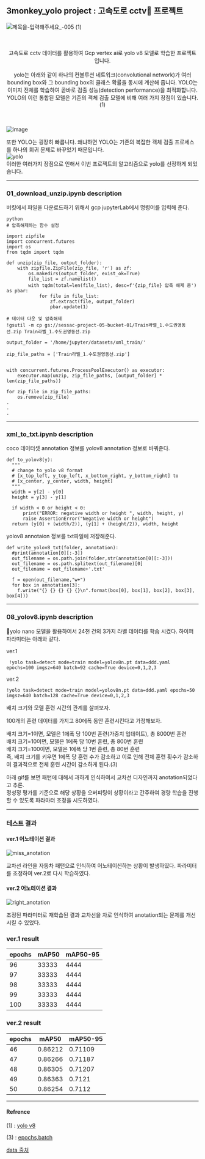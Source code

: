 ## 3monkey_yolo project : 고속도로 cctv📡 프로젝트

![제목을-입력해주세요_-005 (1)](https://github.com/sesac-google-ai-1st/3monkey_yolo/assets/69001369/9966c3b0-b4eb-4457-80cb-4a8a510133b4)
<br/>
<br/>
<br/>

<center>고속도로 cctv 데이터를 활용하여 Gcp vertex ai로 yolo v8 모델로 학습한 프로젝트 입니다.<br/><br/>
yolo는 아래와 같이 하나의 컨볼루션 네트워크(convolutional network)가 여러 bounding box와 그 bounding box의 클래스 확률을 동시에 계산해 줍니다.   YOLO는 이미지 전체를 학습하여 곧바로 검출 성능(detection performance)을 최적화합니다.   YOLO의 이런 통합된 모델은 기존의 객체 검출 모델에 비해 여러 가지 장점이 있습니다.(1) </center><br/><br/>


![image](https://github.com/sesac-google-ai-1st/3monkey_yolo/assets/69001369/25107f2a-e135-40e8-952e-8179b90b753a)

또한 YOLO는 굉장히 빠릅니다. 왜냐하면 YOLO는 기존의 복잡한 객체 검출 프로세스를 하나의 회귀 문제로 바꾸었기 때문입니다.<br/>
![yolo](https://github.com/sesac-google-ai-1st/3monkey_yolo/assets/69001369/67566326-419a-4190-a41e-e267b7c5de76)  
이러한 여러가지 장점으로 인해서 이번 프로젝트의 알고리즘으로 yolo를 선정하게 되었습니다.   

---

### 01_download_unzip.ipynb description
버킷에서 파일을 다운로드하기 위해서 gcp jupyterLab에서 명령어를 입력해 준다. 

```
python
# 압축해제하는 함수 설정

import zipfile
import concurrent.futures
import os
from tqdm import tqdm

def unzip(zip_file, output_folder):
    with zipfile.ZipFile(zip_file, 'r') as zf:
        os.makedirs(output_folder, exist_ok=True)
        file_list = zf.namelist()
        with tqdm(total=len(file_list), desc=f'{zip_file} 압축 해제 중') as pbar:
            for file in file_list:
                zf.extract(file, output_folder)
                pbar.update(1)

# 데이터 다운 및 압축해제
!gsutil -m cp gs://sessac-project-05-bucket-01/Train라벨_1.수도권영동선.zip Train라벨_1.수도권영동선.zip

output_folder = '/home/jupyter/datasets/xml_train/'

zip_file_paths = ['Train라벨_1.수도권영동선.zip']


with concurrent.futures.ProcessPoolExecutor() as executor:
    executor.map(unzip, zip_file_paths, [output_folder] * len(zip_file_paths))

for zip_file in zip_file_paths:
    os.remove(zip_file)
.
.
.
```
---

### xml_to_txt.ipynb description
coco 데이터셋 annotation 정보를 yolov8 annotation 정보로 바꿔준다. 
```
def to_yolov8(y):
  """
  # change to yolo v8 format
  # [x_top_left, y_top_left, x_bottom_right, y_bottom_right] to
  # [x_center, y_center, width, height]
  """
  width = y[2] - y[0]
  height = y[3] - y[1]

  if width < 0 or height < 0:
      print("ERROR: negative width or height ", width, height, y)
      raise AssertionError("Negative width or height")
  return (y[0] + (width/2)), (y[1] + (height/2)), width, height

```
yolov8 annotaion 정보를 txt파일에 저장해준다.
```
def write_yolov8_txt(folder, annotation):
  #print(annotation[0][:-3])
  out_filename = os.path.join(folder,str(annotation[0][:-3]))
  out_filename = os.path.splitext(out_filename)[0]
  out_filename = out_filename+'.txt'

  f = open(out_filename,"w+")
  for box in annotation[3]:
    f.write("{} {} {} {} {}\n".format(box[0], box[1], box[2], box[3], box[4]))
```
---
###  08_yolov8.ipynb description
🚀yolo nano 모델을 활용하여서 24천 건의 3가지 라벨 데이터를 학습 시켰다.
하이퍼 파라미터는 아래와 같다.

ver.1
```
 !yolo task=detect mode=train model=yolov8n.pt data=ddd.yaml epochs=100 imgsz=640 batch=92 cache=True device=0,1,2,3
```
ver.2 
```
!yolo task=detect mode=train model=yolov8n.pt data=ddd.yaml epochs=50 imgsz=640 batch=128 cache=True device=0,1,2,3
```

배치 크기와 모델 훈련 시간의 관계를 살펴보자. 

100개의 훈련 데이터를 가지고 80에폭 동안 훈련시킨다고 가정해보자.  

배치 크기=1이면, 모델은 1에폭 당 100번 훈련(가중치 업데이트), 총 8000번 훈련  
배치 크기=10이면, 모델은 1에폭 당 10번 훈련, 총 800번 훈련  
배치 크기=100이면, 모델은 1에폭 당 1번 훈련, 총 80번 훈련  
즉, 배치 크기를 키우면 1에폭 당 훈련 수가 감소하고 이로 인해 전체 훈련 횟수가 감소하여 결과적으로 전체 훈련 시간이 감소하게 된다.(3)  

아래 gif를 보면 패턴에 대해서 과하게 인식하여서 교차선 디자인까지 anotation되었다고 추론.   
정성정 평가를 기준으로 해당 상황을 오버피팅이 상황이라고 간주하여 경량 학습을 진행 할 수 있도록 파라마터 조정을 시도하였다. 

 
---

### 테스트 결과 

#### ver.1 어노테이션 결과
![miss_anotation](https://github.com/sesac-google-ai-1st/3monkey_yolo/assets/69001369/d5a52da2-f43c-43c5-a9b8-731e07e1da35)

교차선 라인을 자동차 패턴으로 인식하여 어노테이션하는 상황이 발생하였다. 
파라미터를 조정하여 ver.2로 다시 학습하였다.

#### ver.2 어노테이션 결과
![right_anotation](https://github.com/sesac-google-ai-1st/3monkey_yolo/assets/69001369/91cc5de4-ed4b-4d45-8872-462989c25127)

조정된 파라미터로 재학습된 결과 교차선을 차로 인식하여 anotation되는 문제를 개선시킬 수 있었다.


### ver.1 result 
|epochs|mAP50|mAP50-95|
|---|---|---|
|96|33333|4444|
|97|33333|4444|
|98|33333|4444|
|99|33333|4444|
|100|33333|4444|


### ver.2 result 
|epochs|mAP50|mAP50-95|
|---|---|---|
|46|0.86212|0.71109|
|47|0.86266|0.71187|
|48|0.86305|0.71207|
|49|0.86363|0.7121|
|50|0.86254|0.7112|


---
#### Refrence
(1) : [yolo v8](https://github.com/ultralytics/ultralytics)  

(3) : [epochs,batch](https://otugi.tistory.com/350)

[data 출처](https://www.aihub.or.kr/aihubdata/data/view.do?currMenu=&topMenu=&aihubDataSe=data&dataSetSn=164)
